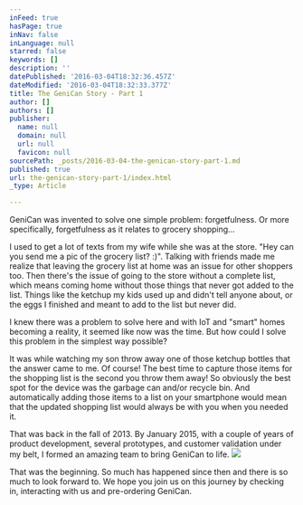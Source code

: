 ```yaml
---
inFeed: true
hasPage: true
inNav: false
inLanguage: null
starred: false
keywords: []
description: ''
datePublished: '2016-03-04T18:32:36.457Z'
dateModified: '2016-03-04T18:32:33.377Z'
title: The GeniCan Story - Part 1
author: []
authors: []
publisher:
  name: null
  domain: null
  url: null
  favicon: null
sourcePath: _posts/2016-03-04-the-genican-story-part-1.md
published: true
url: the-genican-story-part-1/index.html
_type: Article

---
```

GeniCan was invented to solve one simple problem: 
forgetfulness.  Or more specifically, forgetfulness as it relates to 
grocery shopping...

I used to get a lot of texts from my wife while she was at the store.
"Hey can you send me a pic of the grocery list? :)".  Talking with 
friends made me realize that leaving the grocery list at home was an 
issue for other shoppers too.  Then there's the issue of going to the 
store without a complete list, which means coming home without those 
things that never got added to the list.  Things like the ketchup my 
kids used up and didn't tell anyone about, or the eggs I finished and 
meant to add to the list but never did.

I knew there was a problem to solve here and with IoT and "smart" 
homes becoming a reality, it seemed like now was the time.  But how 
could I solve this problem in the simplest way possible?

It was while watching my son throw away one of those ketchup bottles 
that the answer came to me.  Of course!  The best time to capture those 
items for the shopping list is the second you throw them away!  So 
obviously the best spot for the device was the garbage can and/or 
recycle bin.  And automatically adding those items to a list on your 
smartphone would mean that the updated shopping list would always be 
with you when you needed it.

That was back in the fall of 2013\.  By January 2015, with a couple of
years of product development, several prototypes, and customer 
validation under my belt, I formed an amazing team to bring GeniCan to 
life.
![](https://the-grid-user-content.s3-us-west-2.amazonaws.com/07d016e2-fba5-4227-8560-f17480f38737.jpg)

That was the beginning.  So much has happened since then and there is
so much to look forward to.  We hope you join us on this journey by 
checking in, interacting with us and pre-ordering GeniCan.